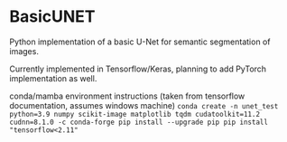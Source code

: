 # BasicUNET
Python implementation of a basic U-Net for semantic segmentation of images.

Currently implemented in Tensorflow/Keras, planning to add PyTorch implementation as well.

conda/mamba environment instructions (taken from tensorflow documentation, assumes windows machine)
`conda create -n unet_test python=3.9 numpy scikit-image matplotlib tqdm cudatoolkit=11.2 cudnn=8.1.0 -c conda-forge
pip install --upgrade pip
pip install "tensorflow<2.11"`
